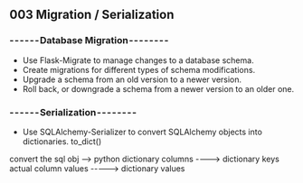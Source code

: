 ## 003 Migration / Serialization

### - - - - - - Database Migration - - - - - - - -
* Use Flask-Migrate to manage changes to a database schema.
* Create migrations for different types of schema modifications.
* Upgrade a schema from an old version to a newer version.
* Roll back, or downgrade a schema from a newer version to an older one.


### - - - - - - Serialization - - - - - - - -
* Use SQLAlchemy-Serializer to convert SQLAlchemy objects into dictionaries. to_dict()

convert the sql obj --> python dictionary 
columns ----> dictionary keys 
actual column values -----> dictionary values 